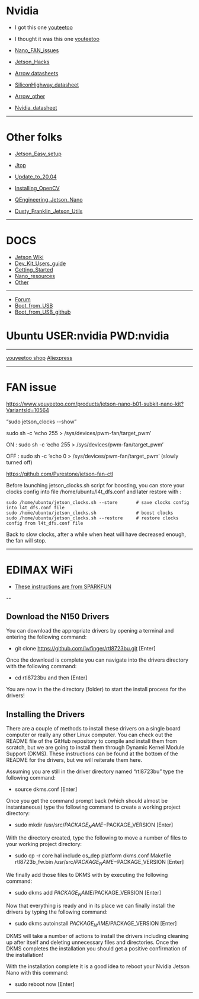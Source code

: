 # Nvidia

* I got this one [youteetoo](https://www.youyeetoo.com/products/jetson-nano-b01-subkit-nano-kit?VariantsId=10564)
* I thought it was this one [youteetoo](https://www.youyeetoo.com/blog/detail/jetson-nano-module-b-with-16g-emmc-nv0031-nv0030-35)

* [Nano_FAN_issues](https://gr33nonline.wordpress.com/2022/07/04/jetson-nano-fan-issues/)
* [Jetson_Hacks](https://jetsonhacks.com/2019/10/10/jetson-nano-uart/)

* [Arrow datasheets](https://static6.arrow.com/aropdfconversion/d6d7d39921458360765c21faf5c22a3988a06ba9/jetson-nano-devkit-datasheet.pdf)
* [SiliconHighway_datasheet](https://siliconhighway.com/wp-content/gallery/jetson-nano-module-datasheet-us-1031771-r3-hr.pdf)
* [Arrow_other](https://www.arrow.com/en/products/945-13450-0000-000/nvidia)
* [Nvidia_datasheet](https://developer.nvidia.com/embedded/dlc/jetson-nano-system-module-datasheet)
---
# Other folks
* [Jetson_Easy_setup](https://github.com/rbonghi/jetson_easy)
* [Jtop](https://github.com/rbonghi/jetson_stats)

* [Update_to_20.04](https://qengineering.eu/install-ubuntu-20.04-on-jetson-nano.html)

* [Installing_OpenCV](https://github.com/Qengineering/Install-OpenCV-Jetson-Nano)
* [QEngineering_Jetson_Nano](https://qengineering.eu/install-opencv-on-jetson-nano.html)

* [Dusty_Franklin_Jetson_Utils](https://github.com/dusty-nv/jetson-utils)
  
---
# DOCS

* [Jetson Wiki](https://elinux.org/Jetson)
* [Dev_Kit_Users_guide](https://developer.nvidia.com/embedded/downloads#?search=Jetson%20Nano%20Developer%20Kit%20User%20Guide)
* [Getting_Started](https://developer.nvidia.com/embedded/learn/get-started-jetson-nano-devkit)
* [Nano_resources](https://devtalk.nvidia.com/default/topic/1048642/jetson-nano/links-to-jetson-nano-resources-amp-wiki/)
* [Other](https://developer.nvidia.com/embedded/downloads#?search=module%20data%20sheet)

---
* [Forum](https://devtalk.nvidia.com/default/board/139/embedded-systems/1)
* [Boot_from_USB](https://jetsonhacks.com/2021/03/10/jetson-nano-boot-from-usb/)
* [Boot_from_USB_github](https://github.com/JetsonHacksNano/bootFromUSB)
  

# Ubuntu USER:nvidia PWD:nvidia

---
[youyeetoo shop](https://youyeetoo.com/nvidia-jetson-tx2-development-kit-8-gb-128-bit-lpddr4-32-gb-emmc-the-ai-solution-for-autonomous-machines-p0017.html)
[Aliexpress](https://www.aliexpress.com/item/32918486835.html)

---
# FAN issue

https://www.youyeetoo.com/products/jetson-nano-b01-subkit-nano-kit?VariantsId=10564


“sudo jetson_clocks --show”  

sudo sh -c ‘echo 255 > /sys/devices/pwm-fan/target_pwm’ 

ON :
sudo sh -c ‘echo 255 > /sys/devices/pwm-fan/target_pwm’

OFF :
sudo sh -c ‘echo 0 > /sys/devices/pwm-fan/target_pwm’
(slowly turned off)


https://github.com/Pyrestone/jetson-fan-ctl


Before launching jetson_clocks.sh script for boosting, 
you can store your clocks config into file /home/ubuntu/l4t_dfs.conf and later restore with :

```
sudo /home/ubuntu/jetson_clocks.sh --store       # save clocks config into l4t_dfs.conf file
sudo /home/ubuntu/jetson_clocks.sh               # boost clocks
sudo /home/ubuntu/jetson_clocks.sh --restore     # restore clocks config from l4t_dfs.conf file
```

Back to slow clocks, after a while when heat will have decreased enough, the fan will stop.

---
# EDIMAX WiFi

* [These instructions are from SPARKFUN](https://learn.sparkfun.com/tutorials/adding-wifi-to-the-nvidia-jetson/all)

--
## Download the N150 Drivers

You can download the appropriate drivers by opening a terminal and entering the following command:


* git clone https://github.com/lwfinger/rtl8723bu.git [Enter]

Once the download is complete you can navigate into the drivers directory with the following command:

* cd rtl8723bu and then [Enter]

You are now in the the directory (folder) to start the install process for the drivers!
## Installing the Drivers

There are a couple of methods to install these drivers on a single board computer or really any other Linux computer. You can check out the README file of the GitHub repository to compile and install them from scratch, but we are going to install them through Dynamic Kernel Module Support (DKMS). These instructions can be found at the bottom of the README for the drivers, but we will reiterate them here.

Assuming you are still in the driver directory named “rtl8723bu” type the following command:

* source dkms.conf [Enter]

Once you get the command prompt back (which should almost be instantaneous) type the following command to create a working project directory:

* sudo mkdir /usr/src/$PACKAGE_NAME-$PACKAGE_VERSION [Enter]

With the directory created, type the following to move a number of files to your working project directory:

* sudo cp -r core hal include os_dep platform dkms.conf Makefile rtl8723b_fw.bin /usr/src/$PACKAGE_NAME-$PACKAGE_VERSION [Enter]

We finally add those files to DKMS with by executing the following command:

* sudo dkms add $PACKAGE_NAME/$PACKAGE_VERSION [Enter]

Now that everything is ready and in its place we can finally install the drivers by typing the following command:

* sudo dkms autoinstall $PACKAGE_NAME/$PACKAGE_VERSION [Enter]

DKMS will take a number of actions to install the drivers including cleaning up after itself and deleting unnecessary files and directories. Once the DKMS completes the installation you should get a positive confirmation of the installation!

With the installation complete it is a good idea to reboot your Nvidia Jetson Nano with this command:

* sudo reboot now [Enter]
---

